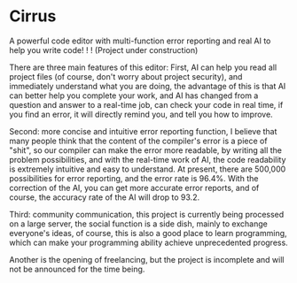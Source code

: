 # Cirrus
A powerful code editor with multi-function error reporting and real AI to help you write code! ! ! (Project under construction)

There are three main features of this editor:
First, AI can help you read all project files (of course, don't worry about project security), and immediately understand what you are doing, the advantage of this is that AI can better help you complete your work, and AI has changed from a question and answer to a real-time job, can check your code in real time, if you find an error, it will directly remind you, and tell you how to improve.

Second: more concise and intuitive error reporting function, I believe that many people think that the content of the compiler's error is a piece of "shit", so our compiler can make the error more readable, by writing all the problem possibilities, and with the real-time work of AI, the code readability is extremely intuitive and easy to understand.
At present, there are 500,000 possibilities for error reporting, and the error rate is 96.4%. With the correction of the AI, you can get more accurate error reports, and of course, the accuracy rate of the AI will drop to 93.2.

Third: community communication, this project is currently being processed on a large server, the social function is a side dish, mainly to exchange everyone's ideas, of course, this is also a good place to learn programming, which can make your programming ability achieve unprecedented progress.

Another is the opening of freelancing, but the project is incomplete and will not be announced for the time being.
